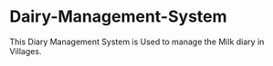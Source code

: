 # Dairy-Management-System
This Diary Management System is Used to manage the Milk diary in Villages.
